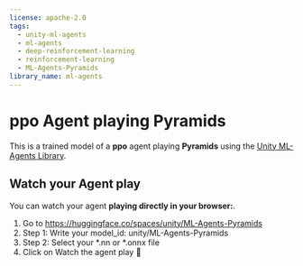 ```yaml
---
license: apache-2.0
tags:
  - unity-ml-agents
  - ml-agents
  - deep-reinforcement-learning
  - reinforcement-learning
  - ML-Agents-Pyramids
library_name: ml-agents
---
```


# **ppo** Agent playing **Pyramids**
  This is a trained model of a **ppo** agent playing **Pyramids** using the [Unity ML-Agents Library](https://github.com/Unity-Technologies/ml-agents).
  
  ## Watch your Agent play
  You can watch your agent **playing directly in your browser:**. 
  
  1. Go to https://huggingface.co/spaces/unity/ML-Agents-Pyramids 
  2. Step 1: Write your model_id: unity/ML-Agents-Pyramids
  3. Step 2: Select your *.nn or *.onnx file
  4. Click on Watch the agent play 👀
  